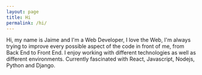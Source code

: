 ```yaml
---
layout: page
title: Hi
permalink: /hi/
---
```


Hi, my name is Jaime and I'm a Web Developer, I love the Web, I'm always trying to improve every possible aspect of the code in front of me, from Back End to Front End. I enjoy working with different technologies as well as different environments. Currently fascinated with React, Javascript, Nodejs, Python and Django.